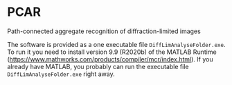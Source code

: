 # PCAR
Path-connected aggregate recognition of diffraction-limited images

The software is provided as a one executable file `DiffLimAnalyseFolder.exe`. To run it you need to install version 9.9 (R2020b) of the MATLAB Runtime (https://www.mathworks.com/products/compiler/mcr/index.html). If you already have MATLAB, you probably can run the executable file `DiffLimAnalyseFolder.exe` right away.

